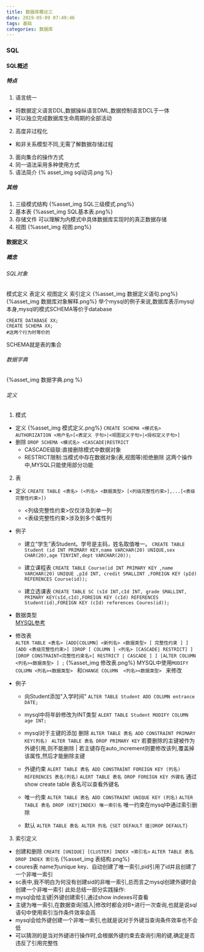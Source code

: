 ```yaml
---
title: 数据库概论三
date: 2019-05-09 07:49:46
tags: 基础
categories: 数据库
---
```

### SQL
#### SQL概述
##### 特点
1. 语言统一
- 将数据定义语言DDL,数据操纵语言DML,数据控制语言DCL于一体
- 可以独立完成数据库生命周期的全部活动
2. 高度非过程化
- 和非关系模型不同,无需了解数据存储过程
3. 面向集合的操作方式
4. 同一语法采用多种使用方式
5. 语法简介
{% asset_img sql动词.png %}
##### 其他
1. 三级模式结构
{%asset_img SQL三级模式.png%} 
2. 基本表
{%asset_img SQL基本表.png%} 
3. 存储文件
可以理解为内模式中具体数据库实现时的真正数据存储
4. 视图
{%asset_img 视图.png%} 
#### 数据定义
##### 概念
###### SQL对象
模式定义 表定义 视图定义 索引定义
{%asset_img 数据定义语句.png%}
{%asset_img 数据库对象解释.png%}
举个mysql的例子来说,数据库表示mysql本身,mysql的模式SCHEMA等价于database
```
CREATE DATABASE XX;
CREATE SCHEMA XX; 
#这两个行为时等价的
```
SCHEMA就是表的集合
###### 数据字典
{%asset_img 数据字典.png %}
###### 定义
1. 模式
- 定义
{%asset_img 模式定义.png%}
`CREATE SCHEMA <模式名> AUTHORIZATION <用户名>[<表定义 子句>|<视图定义子句>|<授权定义子句>]`
- 删除
`DROP SCHEMA <模式名> <CASCADE|RESTRICT`
  - CASCADE级联:直接删除模式中数据对象
  - RESTRICT限制:当模式中存在数据对象(表,视图等)拒绝删除
这两个操作中,MYSQL只能使用部分功能
2. 表
- 定义
`CREATE TABLE <表名> (<列名> <数据类型> [<列级完整性约束>],...[<表级完整性约束>])` 
  - <列级完整性约束>仅仅涉及到单一列
  - <表级完整性约束>涉及到多个属性列
- 例子 
  -  建立“学生”表Student。学号是主码，姓名取值唯一。
    `CREATE TABLE Student (id INT PRIMARY KEY,name VARCHAR(20) UNIQUE,sex CHAR(20),age TINYINT,dept VARCHAR(20));`
  -  建立课程表
	`CREATE TABLE Course(id INT PRIMARY KEY ,name VARCHAR(20) UNIQUE ,pId INT, credit SMALLINT ,FOREIGN KEY (pId) REFERENCES Course(id));`
	
  -  建立选课表
	`CREATE TABLE SC (sId INT,cId INT, grade SMALLINT, PRIMARY KEY(sId,cId),FOREIGN KEY (cId) REFERENCES Student(id),FOREIGN KEY (cId) references Coures(id));` 
- 数据类型	
  [MYSQL参考](https://www.runoob.com/mysql/mysql-data-types.html)
- 修改表  
`ALTER TABLE <表名>
[ADD[COLUMN] <新列名> <数据类型> [ 完整性约束 ] ]
[ADD <表级完整性约束>]
[DROP [ COLUMN ] <列名> [CASCADE| RESTRICT] ]
[DROP CONSTRAINT<完整性约束名>[ RESTRICT | CASCADE ] ]
[ALTER COLUMN <列名><数据类型> ] ;`
{%asset_img 修改表.png%}
MYSQL中使用`MODIFY COLUMN <列名><数据类型> ` 和`CHANGE COLUMN  <列名><数据类型> ` 来修改

- 例子
  -  向Student添加"入学时间"
  `ALTER TABLE Student ADD COLUMN entrance DATE;`
  - mysql中将年龄修改为INT类型
  `ALERT TABLE Student MODIFY COLUMN age INT;`

  - mysql对于主键的添加 删除
  `ALTER TABLE 表名 ADD CONSTRAINT PRIMARY KEY(列名) `
  `ALTER TABLE 表名 DROP PRIMARY KEY`
  若要删除的主键被作为外键引用,则不能删除 | 若主键存在auto_increment则要修改该列,覆盖掉该属性,然后才能删除主键
  - 外键约束
  `ALERT TABLE 表名 ADD CONSTRAINT FOREIGN KEY (列名) REFERENCES 表名(列名)`
  `ALERT TABLE 表名 DROP FOREIGN KEY 外键名`
  通过show create table 表名可以查看外键名
  - 唯一约束
  `ALTER TABLE 表名 ADD CONSTRAINT UNIQUE KEY (列名)`
  `ALTER TABLE 表名 DROP (KEY|INDEX) 唯一索引名`
  唯一约束在mysql中通过索引删除
  - 默认
  `ALTER TABLE 表名 ALTER 列名 {SET DEFAULT 值|DROP DEFAULT}`
3. 索引定义  
- 创建和删除
`CREATE [UNIQUE] [CLUSTER] INDEX <索引名>`
`ALTER TABLE 表名 DROP INDEX 索引名`
{%asset_img 表结构.png%}
- coures表 name为unique key、自动创建了唯一索引,pid引用了id并且创建了一个非唯一索引
- sc表中,我不明白为何没有创建sid的非唯一索引,总而言之mysql创建外键时会创建一个非唯一索引
此处总结一部分实践操作:
- mysql会给主键|外键创建索引,通过show indexes可查看
- 主键为唯一索引,在数据查询|插入|修改时都会对B+进行一次查询,也就是说sql语句中使用索引当作条件效率会高
- mysql会给外键创建一个非唯一索引,也就是说对于外键当查询条件效率也不会低
- 可以猜测的是当对外键进行操作时,会根据外键约束去查询引用的键,确定是否违反了引用完整性